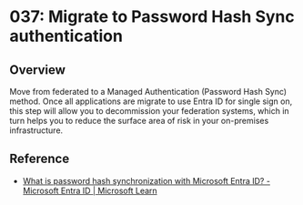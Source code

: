 # 037: Migrate to Password Hash Sync authentication

## Overview

Move from federated to a Managed Authentication (Password Hash Sync) method. Once all applications are migrate to use Entra ID for single sign on, this step will allow you to decommission your federation systems, which in turn helps you to reduce the surface area of risk in your on-premises infrastructure.

## Reference

* [What is password hash synchronization with Microsoft Entra ID? - Microsoft Entra ID | Microsoft Learn](https://learn.microsoft.com/en-us/entra/identity/hybrid/connect/whatis-phs)
